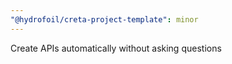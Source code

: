 ```yaml
---
"@hydrofoil/creta-project-template": minor
---
```


Create APIs automatically without asking questions
